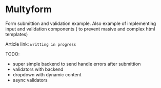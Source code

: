 # Multyform

Form submittion and validation example. Also example of implementing input and validation components ( to prevent masive and complex html templates)

Article link: `writting in progress`

TODO: 
- super simple backend to send handle errors after submittion
- validators with backend
- dropdown with dynamic content
- async validators